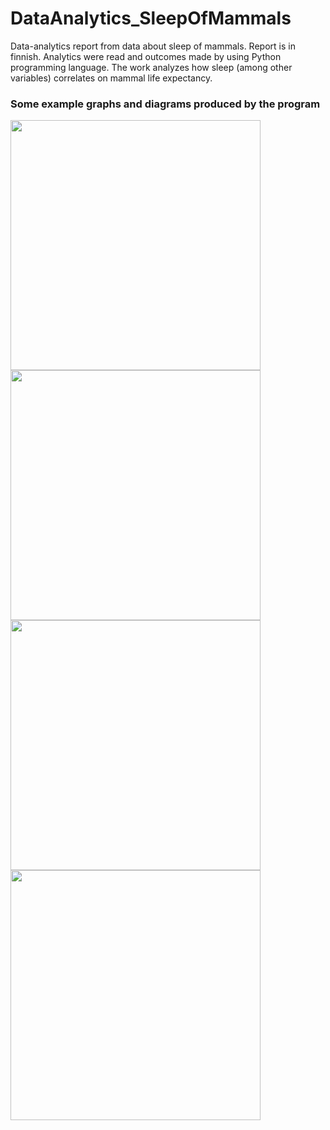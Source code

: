 # DataAnalytics_SleepOfMammals

Data-analytics report from data about sleep of mammals. Report is in finnish.
Analytics were read and outcomes made by using Python programming language.
The work analyzes how sleep (among other variables) correlates on mammal life expectancy.

### Some example graphs and diagrams produced by the program

<p float="left">
  <img width="400" src="https://user-images.githubusercontent.com/56744277/147754264-fdc76177-db22-42df-8c41-164a9e2de6a6.png">
  <img width="400" src="https://user-images.githubusercontent.com/56744277/147754301-da57a4c9-a945-4f84-8099-9c81f963c192.png">
  <img width="400" src="https://user-images.githubusercontent.com/56744277/147754346-7803fb38-55b9-4430-949a-6a2a44836bec.png">
  <img width="400" src="https://user-images.githubusercontent.com/56744277/147754368-67213e87-9b92-4ccb-8d72-d2fe1e0ab45d.png">
</p>

